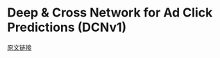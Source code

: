 # Deep & Cross Network for Ad Click Predictions (DCNv1)
[原文链接](https://arxiv.org/abs/1708.05123)
<!--stackedit_data:
eyJoaXN0b3J5IjpbLTQ0NjI1ODAwMCw0NDA5MDU2MTldfQ==
-->